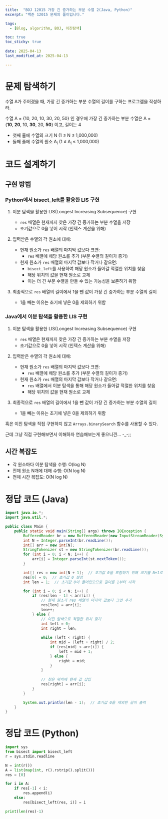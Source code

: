 ```yaml
---
title:  "BOJ 12015 가장 긴 증가하는 부분 수열 2(Java, Python)"
excerpt: "백준 12015 문제의 풀이입니다."

tags:
  - [Blog, algorithm, BOJ, 이진탐색]

toc: true
toc_sticky: true
 
date: 2025-04-13
last_modified_at: 2025-04-13

---
```


# 문제 탐색하기

수열 A가 주어졌을 때, 가장 긴 증가하는 부분 수열의 길이를 구하는 프로그램을 작성하라.

수열 A = {10, 20, 10, 30, 20, 50} 인 경우에 
가장 긴 증가하는 부분 수열은 A = {**10**, **20**, 10, **30**, 20, **50**} 이고, 
길이는 4

- 첫째 줄에 수열의 크기 N (1 ≤ N ≤ 1,000,000)
- 둘째 줄에 수열의 원소 A<sub>i</sub> (1 ≤ A<sub>i</sub> ≤ 1,000,000)

# 코드 설계하기


## 구현 방법

### Python에서 bisect_left를 활용한 LIS 구현

1. 이분 탐색을 활용한 LIS(Longest Increasing Subsequence) 구현
   - `res` 배열은 현재까지 찾은 가장 긴 증가하는 부분 수열을 저장
   - 초기값으로 0을 넣어 시작 (인덱스 계산을 위해)

2. 입력받은 수열의 각 원소에 대해:
   - 현재 원소가 `res` 배열의 마지막 값보다 크면:
     - `res` 배열에 해당 원소를 추가 (부분 수열의 길이가 증가)
   - 현재 원소가 `res` 배열의 마지막 값보다 작거나 같으면:
     - `bisect_left`를 사용하여 해당 원소가 들어갈 적절한 위치를 찾음
     - 해당 위치의 값을 현재 원소로 교체
     - 이는 더 긴 부분 수열을 만들 수 있는 가능성을 보존하기 위함

3. 최종적으로 `res` 배열의 길이에서 1을 뺀 값이 가장 긴 증가하는 부분 수열의 길이
   - 1을 빼는 이유는 초기에 넣은 0을 제외하기 위함

### Java에서 이분 탐색을 활용한 LIS 구현

1. 이분 탐색을 활용한 LIS(Longest Increasing Subsequence) 구현
   - `res` 배열은 현재까지 찾은 가장 긴 증가하는 부분 수열을 저장
   - 초기값으로 0을 넣어 시작 (인덱스 계산을 위해)

2. 입력받은 수열의 각 원소에 대해:  
   - 현재 원소가 `res` 배열의 마지막 값보다 크면:
     - `res` 배열에 해당 원소를 추가 (부분 수열의 길이가 증가)
   - 현재 원소가 `res` 배열의 마지막 값보다 작거나 같으면:
     - `res` 배열에서 이분 탐색을 통해 해당 원소가 들어갈 적절한 위치를 찾음
     - 해당 위치의 값을 현재 원소로 교체

3. 최종적으로 `res` 배열의 길이에서 1을 뺀 값이 가장 긴 증가하는 부분 수열의 길이
   - 1을 빼는 이유는 초기에 넣은 0을 제외하기 위함

혹은 이진 탐색을 직접 구현하지 않고 `Arrays.binarySearch` 함수를 사용할 수 있다. 

근데 그냥 직접 구현해보면서 이해하자 연습해보는게 좋으니깐... -_-;;

## 시간 복잡도

- 각 원소마다 이분 탐색을 수행: O(log N)
- 전체 원소 N개에 대해 수행: O(N log N)
- 전체 시간 복잡도: O(N log N)

# 정답 코드 (Java)

```java
import java.io.*;
import java.util.*;

public class Main {
    public static void main(String[] args) throws IOException {
        BufferedReader br = new BufferedReader(new InputStreamReader(System.in)); 
        int N = Integer.parseInt(br.readLine());
        int[] arr = new int[N];
        StringTokenizer st = new StringTokenizer(br.readLine());
        for (int i = 0; i < N; i++) {
            arr[i] = Integer.parseInt(st.nextToken());
        } 

        int[] res = new int[N + 1];  // 초기값 0을 포함하기 위해 크기를 N+1로 설정
        res[0] = 0;  // 초기값 0 설정
        int len = 1;  // 초기값 0이 들어있으므로 길이를 1부터 시작

        for (int i = 0; i < N; i++) {
            if (res[len - 1] < arr[i]) {
                // 현재 원소가 res 배열의 마지막 값보다 크면 추가
                res[len] = arr[i];
                len++;
            } else {
                // 이진 탐색으로 적절한 위치 찾기
                int left = 0;
                int right = len;
                
                while (left < right) {
                    int mid = (left + right) / 2;
                    if (res[mid] < arr[i]) {
                        left = mid + 1;
                    } else {
                        right = mid;
                    }
                }
                
                // 찾은 위치에 현재 값 삽입
                res[right] = arr[i];
            }
        }

        System.out.println(len - 1);  // 초기값 0을 제외한 길이 출력
    }
}
```


# 정답 코드 (Python)


```python
import sys
from bisect import bisect_left
r = sys.stdin.readline

N = int(r())
A = list(map(int, r().rstrip().split()))
res = [0]

for i in A:
    if res[-1] < i:
        res.append(i)
    else:
        res[bisect_left(res, i)] = i

print(len(res)-1)
```
